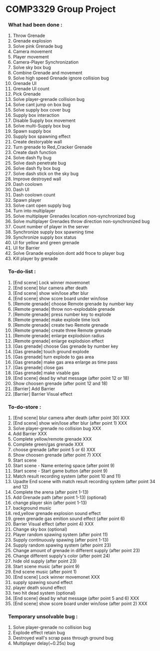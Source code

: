 # COMP3329 Group Project
### &nbsp;&nbsp;What had been done :
1. Throw Grenade 
2. Grenade explosion
3. Solve pink Grenade bug
4. Camera movement
5. Player movement
6. Camera-Player Synchronization
7. Solve sky box bug 
8. Combine Grenade and movement
9. Solve high speed Grenade ignore collision bug
10. Grenade UI
11. Grenade UI count
12. Pick Grenade
13. Solve player-grenade collision bug
14. Solve cant jump on box bug
15. Solve supply box cover bug 
16. Supply box interaction
17. Disable Supply box movement
18. Solve multi-Supply box bug
19. Spawn supply box
20. Supply box spawning effect
21. Create destoryable wall
22. Turn grenade to Red_Cracker Grenade
23. Create dash function
24. Solve dash fly bug
25. Solve dash penetrate bug
26. Solve dash fly box bug
27. Solve dash stick on the sky bug
28. Improve destroyed wall
29. Dash coolown
30. Dash UI
31. Dash coolown count
32. Spawn player
33. Solve cant open supply bug
34. Turn into multiplayer
35. Solve multiplayer Grenades location non-synchronized bug 
36. Solve multiplayer Grenades throw direction non-synchronized bug 
37. Count number of player in the server 
38. Synchronize supply box spawning time
39. Synchronize supply box status
40. UI for yellow and green grenade
41. UI for Barrier
42. Solve Granade explosion dont add froce to player bug
43. Kill player by grenade

### &nbsp;&nbsp;To-do-list :
1. [End scene] Lock winner movemonet 
2. [End scene] blur camera after death 
3. [End scene] show win/lose after blur 
4. [End scene] show score board under win/lose 
5. [Remote grenade] choose Remote grenade by number key
6. [Remote grenade] throw non-explodable grenade
7. [Remote grenade] press number key to explode
8. [Remote grenade] make explode time lock
9. [Remote grenade] create two Remote grenade
10. [Remote grenade] create three Remote grenade
11. [Remote grenade] enlarge explodsion radius
12. [Remote grenade] enlarge explodsion effect
13. [Gas grenade] choose Gas grenade by number key
14. [Gas grenade] touch ground explode
15. [Gas grenade] turn explode to gas area
16. [Gas grenade] make gas area enlarge as time pass
17. [Gas grenade] close gas
18. [Gas grenade] make visable gas 
19. [End scene] dead by what message (after point 12 or 18)
20. Show choosen grenade (after point 12 and 18)
21. [Barrier] Add Barrier 
22. [Barrier] Barrier Visual effect

### &nbsp;&nbsp;To-do-store :
1. [End scene] blur camera after death (after point 30) XXX
2. [End scene] show win/lose after blur (after point 1) XXX
3. Solve player-grenade no collision bug XXX
4. Add Barrier XXX
5. Complete yellow/remote grenade XXX
6. Complete green/gas grenade XXX
7. choose grenade (after point 5 or 6) XXX
8. Show choosen grenade (after point 7) XXX
9. Start scene
10. Start scene - Name entering space (after point 9)
11. Start scene - Start game button (after point 9)
12. Match result recording system (after point 10 and 11)
13. Upadte End scene with match result recording system (after point 34 and 12)
14. Complete the arena (after point 1-13)
15. Add Grenade path (after point 1-13) (optional)
16. change player skin (after point 1-13)
17. background music
18. red,yellow grenade explosion sound effect
19. green grenade gas emition sound effect (after point 6)
20. Barrier Visual effect (after point 4) XXX
21. Change sky box (optional)
22. Player random spawing system (after point 11)
23. Supply continuously spawing (after point 1-13)
24. Supply random spawing system (after point 23)  
25. Change amount of grenade in different supply (after point 23) 
26. Change different supply's color (after point 24)
27. hide old supply (after point 23)
28. Start scene music (after point 9)
29. End scene music (after point 1)
30. [End scene] Lock winner movemonet XXX
31. supply spawing sound effect 
32. player death sound effect
33. two hit dead system (optional)
33. [End scene] dead by what message (after point 5 and 6) XXX
34. [End scene] show score board under win/lose (after point 2) XXX

### &nbsp;&nbsp;Temporary unsolvable bug :
1. Solve player-grenade no collision bug
2. Explode effect retain bug
3. Destroyed wall's scrap pass through ground bug 
4. Multiplayer delay(~0.25s) bug

